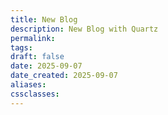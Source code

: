 ```yaml
---
title: New Blog
description: New Blog with Quartz
permalink:
tags:
draft: false
date: 2025-09-07
date_created: 2025-09-07
aliases:
cssclasses:
---
```

